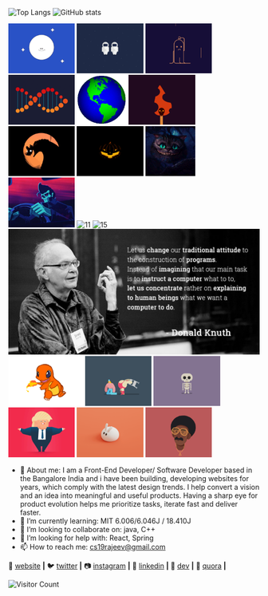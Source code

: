 

![Top Langs](https://github-readme-stats.vercel.app/api/top-langs/?username=rajeevranjancom&theme=tokyonight)
![GitHub stats](https://github-readme-stats.vercel.app/api?username=rajeevranjancom&show_icons=true&theme=tokyonight)

<div align="left">
 
  <img alt="1" height="100" src="https://github.com/rajeevranjancom/rajeevranjancom/blob/main/1.gif">
  <img alt="2" height="100" src="https://github.com/rajeevranjancom/rajeevranjancom/blob/main/2.gif">
  <img alt="3" height="100" src="https://github.com/rajeevranjancom/rajeevranjancom/blob/main/3.gif">
  <img alt="4" height="100" src="https://github.com/rajeevranjancom/rajeevranjancom/blob/main/4.gif">
  <img alt="5" height="100" src="https://github.com/rajeevranjancom/rajeevranjancom/blob/main/5.gif">
  <img alt="6" height="100" src="https://github.com/rajeevranjancom/rajeevranjancom/blob/main/6.gif">
  <img alt="7" height="100" src="https://github.com/rajeevranjancom/rajeevranjancom/blob/main/7.gif">
  <img alt="8" height="100" src="https://github.com/rajeevranjancom/rajeevranjancom/blob/main/8.gif"> 
  <img alt="9" height="100" src="https://github.com/rajeevranjancom/rajeevranjancom/blob/main/9.gif">
  <img alt="10" height="100" src="https://github.com/rajeevranjancom/rajeevranjancom/blob/main/10.gif">
  <img alt="11" height="100" src="https://github.com/rajeevranjancom/rajeevranjancom/blob/main/11.gif">
  <img alt="15" height="100" src="https://github.com/rajeevranjancom/rajeevranjancom/blob/main/15.gif">

   <img src="https://github.com/rajeevranjancom/rajeevranjancom/blob/main/0.jpeg" style="max-width: 100%;" alt="Welcome to my Github Profile" />

  <img alt="20" height="100" src="https://github.com/rajeevranjancom/rajeevranjancom/blob/main/20.gif">
  <img alt="22" height="100" src="https://github.com/rajeevranjancom/rajeevranjancom/blob/main/22.gif">
  <img alt="12" height="100" src="https://github.com/rajeevranjancom/rajeevranjancom/blob/main/12.gif">
  <img alt="24" height="100" src="https://github.com/rajeevranjancom/rajeevranjancom/blob/main/24.gif">
  <img alt="28" height="100" src="https://github.com/rajeevranjancom/rajeevranjancom/blob/main/28.gif">
  <img alt="29" height="100" src="https://github.com/rajeevranjancom/rajeevranjancom/blob/main/29.gif">

  
</div>

- 🔭 About me: I am a Front-End Developer/ Software Developer based in the Bangalore India and i have been building, developing websites for years, which comply                  with the latest design trends. I help convert a vision and an idea into meaningful and useful products. Having a sharp eye for product evolution                  helps me prioritize tasks, iterate fast and deliver faster.
- 🌱 I’m currently learning: MIT 6.006/6.046J / 18.410J
- 👯 I’m looking to collaborate on: java, C++
- 🤔 I’m looking for help with: React, Spring
- 📫 How to reach me: cs19rajeev@gmail.com

🏡 [website][website] **|** 
🐦 [twitter][twitter] **|** 
📷 [instagram][instagram] **|** 
👔 [linkedin][linkedin] **|** 
🔭 [dev][dev] **|** 
💬 [quora][quora] **|** 


![Visitor Count](https://profile-counter.glitch.me/rajeevranjancom/count.svg)

[gatsby]: https://gatsbyjs.org
[website]: https://rajeevranjan.co
[twitter]: https://twitter.com/rajeevkumar0301
[instagram]: https://www.instagram.com/rajeevranjancom/?hl=en
[linkedin]: https://www.linkedin.com/in/rajeevranjancom/
[dev]: https://dev.to/rajeevkumar0301
[quora]: https://www.quora.com/profile/Rajeev-Ranjan-664
